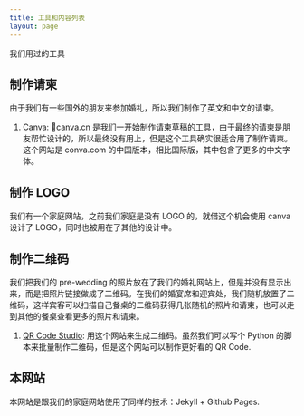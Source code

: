 ```yaml
---
title: 工具和内容列表
layout: page
---
```


我们用过的工具

## 制作请柬

由于我们有一些国外的朋友来参加婚礼，所以我们制作了英文和中文的请柬。

1. Canva: [canva.cn](https://canva.cn) 是我们一开始制作请柬草稿的工具，由于最终的请柬是朋友帮忙设计的，所以最终没有用上，但是这个工具确实很适合用了制作请柬。这个网站是 conva.com 的中国版本，相比国际版，其中包含了更多的中文字体。

## 制作 LOGO

我们有一个家庭网站，之前我们家庭是没有 LOGO 的，就借这个机会使用 canva 设计了 LOGO，同时也被用在了其他的设计中。

## 制作二维码

我们把我们的 pre-wedding 的照片放在了我们的婚礼网站上，但是并没有显示出来，而是把照片链接做成了二维码。在我们的婚宴席和迎宾处，我们随机放置了二维码，这样宾客可以扫描自己餐桌的二维码获得几张随机的照片和请柬，也可以走到其他的餐桌查看更多的照片和请柬。

1. [QR Code Studio](https://qrcode.studio): 用这个网站来生成二维码。虽然我们可以写个 Python 的脚本来批量制作二维码，但是这个网站可以制作更好看的 QR Code.

## 本网站

本网站是跟我们的家庭网站使用了同样的技术：Jekyll + Github Pages.


